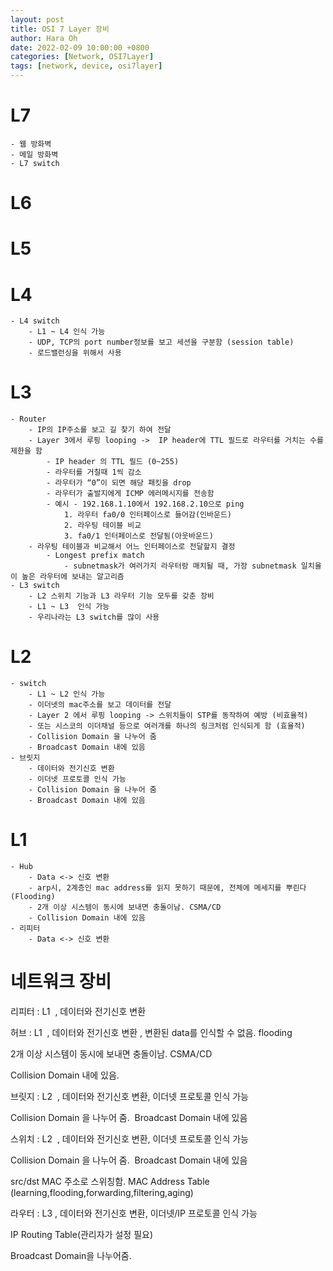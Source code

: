 ```yaml
---
layout: post
title: OSI 7 Layer 장비
author: Hara Oh
date: 2022-02-09 10:00:00 +0800
categories: [Network, OSI7Layer]
tags: [network, device, osi7layer]
---
```

# L7
    - 웹 방화벽
    - 메일 방화벽
    - L7 switch
# L6
# L5
# L4
    - L4 switch
        - L1 ~ L4 인식 가능
        - UDP, TCP의 port number정보를 보고 세션을 구분함 (session table)
        - 로드밸런싱을 위해서 사용
# L3
    - Router
        - IP의 IP주소를 보고 길 찾기 하여 전달
        - Layer 3에서 루핑 looping ->  IP header에 TTL 필드로 라우터를 거치는 수를 제한을 함
            - IP header 의 TTL 필드 (0~255)
            - 라우터를 거칠때 1씩 감소
            - 라우터가 “0”이 되면 해당 패킷을 drop
            - 라우터가 출발지에게 ICMP 에러메시지를 전송함
            - 예시 - 192.168.1.10에서 192.168.2.10으로 ping
                1. 라우터 fa0/0 인터페이스로 들어감(인바운드) 
                2. 라우팅 테이블 비교
                3. fa0/1 인터페이스로 전달됨(아웃바운드)
        - 라우팅 테이블과 비교해서 어느 인터페이스로 전달할지 결정
            - Longest prefix match
                - subnetmask가 여러가지 라우터랑 매치될 때, 가장 subnetmask 일치율이 높은 라우터에 보내는 알고리즘
    - L3 switch
        - L2 스위치 기능과 L3 라우터 기능 모두를 갖춘 장비
        - L1 ~ L3  인식 가능
        - 우리나라는 L3 switch를 많이 사용
# L2
    - switch
        - L1 ~ L2 인식 가능
        - 이더넷의 mac주소를 보고 데이터를 전달
        - Layer 2 에서 루핑 looping -> 스위치들이 STP를 동작하여 예방 (비효율적)
        - 또는 시스코의 이더채널 등으로 여러개를 하나의 링크처럼 인식되게 함 (효율적)
        - Collision Domain 을 나누어 줌
        - Broadcast Domain 내에 있음
    - 브릿지
        - 데이터와 전기신호 변환
        - 이더넷 프로토콜 인식 가능
        - Collision Domain 을 나누어 줌
        - Broadcast Domain 내에 있음
# L1
    - Hub
        - Data <-> 신호 변환
        - arp시, 2계층인 mac address를 읽지 못하기 때문에, 전체에 메세지를 뿌린다(Flooding)
        - 2개 이상 시스템이 동시에 보내면 충돌이남. CSMA/CD
        - Collision Domain 내에 있음
    - 리피터
        - Data <-> 신호 변환

# 네트워크 장비

리피터 : L1  , 데이터와 전기신호 변환

허브 : L1  , 데이터와 전기신호 변환 , 변환된 data를 인식할 수 없음. flooding

2개 이상 시스템이 동시에 보내면 충돌이남. CSMA/CD

Collision Domain 내에 있음.

브릿지 : L2  , 데이터와 전기신호 변환, 이더넷 프로토콜 인식 가능

Collision Domain 을 나누어 줌.  Broadcast Domain 내에 있음

스위치 : L2  , 데이터와 전기신호 변환, 이더넷 프로토콜 인식 가능

Collision Domain 을 나누어 줌.  Broadcast Domain 내에 있음

src/dst MAC 주소로 스위칭함. MAC Address Table (learning,flooding,forwarding,filtering,aging)

라우터 : L3 , 데이터와 전기신호 변환, 이더넷/IP 프로토콜 인식 가능

IP Routing Table(관리자가 설정 필요)

Broadcast Domain을 나누어줌.